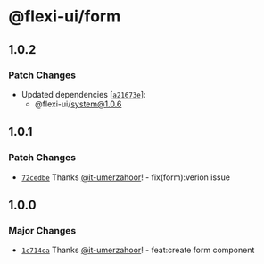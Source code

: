 # @flexi-ui/form

## 1.0.2

### Patch Changes

- Updated dependencies [[`a21673e`](https://github.com/flexi-ui/flexi-ui/commit/a21673e7e5d4973342dd72db605004d058278bef)]:
  - @flexi-ui/system@1.0.6

## 1.0.1

### Patch Changes

- [`72cedbe`](https://github.com/flexi-ui/flexi-ui/commit/72cedbe61c883fc000486a69113937e49be26266) Thanks [@it-umerzahoor](https://github.com/it-umerzahoor)! - fix(form):verion issue

## 1.0.0

### Major Changes

- [`1c714ca`](https://github.com/flexi-ui/flexi-ui/commit/1c714caf5f650c1b4cd5c1ec6fbc9f6fd14622ff) Thanks [@it-umerzahoor](https://github.com/it-umerzahoor)! - feat:create form component
